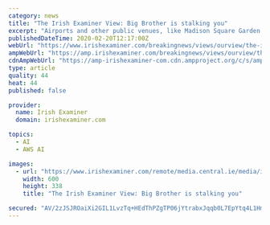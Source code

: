 ```yaml
---
category: news
title: "The Irish Examiner View: Big Brother is stalking you"
excerpt: "Airports and other public venues, like Madison Square Garden in New York, have adopted it as well. In 2016 Amazon unveiled Rekognition, its facial recognition software, and in April last year Microsoft agreed to sell its facial recognition technology to a US prison. It has already become a tool of mass surveillance, as in the case of ethnic ..."
publishedDateTime: 2020-02-20T12:17:00Z
webUrl: "https://www.irishexaminer.com/breakingnews/views/ourview/the-irish-examiner-view-big-brother-is-stalking-you-982864.html"
ampWebUrl: "https://amp.irishexaminer.com/breakingnews/views/ourview/the-irish-examiner-view-big-brother-is-stalking-you-982864.html"
cdnAmpWebUrl: "https://amp-irishexaminer-com.cdn.ampproject.org/c/s/amp.irishexaminer.com/breakingnews/views/ourview/the-irish-examiner-view-big-brother-is-stalking-you-982864.html"
type: article
quality: 44
heat: 44
published: false

provider:
  name: Irish Examiner
  domain: irishexaminer.com

topics:
  - AI
  - AWS AI

images:
  - url: "https://www.irishexaminer.com/remote/media.central.ie/media/images/c/CyberGeneric_large.jpg"
    width: 600
    height: 338
    title: "The Irish Examiner View: Big Brother is stalking you"

secured: "AV/2zJSJROaiXi2GIL1LvzTq+HEdThPZgTP06jYtrabxJqqb0L7EpYtq4L1Hml/R1uGV8QIqMzwP0QJtoOieIMw0yXUU1PArUW1ZCHk2feZRh7PVdbbwl21kDRDNZDMdtp71dkCR+o3dKBt7TlaUy4K4HoQpKiGjGnXspJWgpsYsuDbP3a57oe/xn/HPHVIior+7BbpSATHFccZeuzpo1H4Hr1UqRhXrQz/xXQsWLUElLSDGLq2nm6olPLZsMRc1k3ucP4OqcuECsWXZZLssTppQ8OpamZI5TS3Ruh0NP73OR+6o3jHkv7puBHEp2MBm;fKU1hdNFxEitBSr+1zVFgw=="
---
```



